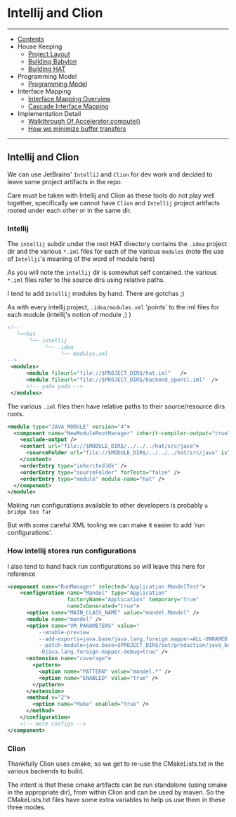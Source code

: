 
#  Intellij and Clion
----

* [Contents](hat-00.md)
* House Keeping
    * [Project Layout](hat-01-01-project-layout.md)
    * [Building Babylon](hat-01-02-building-babylon.md)
    * [Building HAT](hat-01-03-building-hat.md)
* Programming Model
    * [Programming Model](hat-03-programming-model.md)
* Interface Mapping
    * [Interface Mapping Overview](hat-04-01-interface-mapping.md)
    * [Cascade Interface Mapping](hat-04-02-cascade-interface-mapping.md)
* Implementation Detail
    * [Walkthrough Of Accelerator.compute()](hat-accelerator-compute.md)
    * [How we minimize buffer transfers](hat-minimizing-buffer-transfers.md)

---

## Intellij and Clion

We can use JetBrains' `IntelliJ` and `Clion` for dev work and
decided to leave some project artifacts in the repo.

Care must be taken with Intellij and Clion
as these tools do not play well together,
specifically we cannot have `Clion` and `Intellij`
project artifacts rooted under each other or in the same dir.

### Intellij
The `intellij` subdir under the root HAT directory
contains the `.idea` project dir and the various `*.iml` files
for each of the various `modules`
(note the use of `Intellji`'s meaning of the word of module here)

As you will note the `intellij` dir is somewhat self contained.  the various `*.iml`
files refer to the source dirs using relative paths.

I tend to add `Intellij` modules by hand.  There are gotchas ;)

As with every intellij project, `.idea/modules.xml` 'points' to the iml files for each module (intellij's notion of module ;) )
```xml
<!--
   └──hat
       └── intellij
            └── .idea
                 └── modules.xml
-->
 <modules>
      <module fileurl="file://$PROJECT_DIR$/hat.iml"   />
      <module fileurl="file://$PROJECT_DIR$/backend_opencl.iml"  />
      <!-- yada yada -->
 </modules>

```

The various `.iml` files then  have relative paths to their source/resource dirs roots.

```xml
<module type="JAVA_MODULE" version="4">
  <component name="NewModuleRootManager" inherit-compiler-output="true">
    <exclude-output />
    <content url="file://$MODULE_DIR$/../../../hat/src/java">
      <sourceFolder url="file://$MODULE_DIR$/../../../hat/src/java" isTestSource="false" />
    </content>
    <orderEntry type="inheritedJdk" />
    <orderEntry type="sourceFolder" forTests="false" />
    <orderEntry type="module" module-name="hat" />
  </component>
</module>

```

Making run configurations available to other developers is probably `a bridge too far`

But with some careful XML tooling we can make it easier to add 'run configurations'.

### How intellij stores run configurations

I also tend to hand hack run configurations so will leave this here for reference

```xml
<component name="RunManager" selected="Application.MandelTest">
    <configuration name="Mandel" type="Application"
                   factoryName="Application" temporary="true"
                   nameIsGenerated="true">
      <option name="MAIN_CLASS_NAME" value="mandel.Mandel" />
      <module name="mandel" />
      <option name="VM_PARAMETERS" value="
          --enable-preview
          --add-exports=java.base/java.lang.foreign.mapper=ALL-UNNAMED
          --patch-module=java.base=$PROJECT_DIR$/out/production/java_base_patch
          -Djava.lang.foreign.mapper.debug=true" />
      <extension name="coverage">
        <pattern>
          <option name="PATTERN" value="mandel.*" />
          <option name="ENABLED" value="true" />
        </pattern>
      </extension>
      <method v="2">
        <option name="Make" enabled="true" />
      </method>
    </configuration>
    <!-- more configs -->
</component>
```

### Clion

Thankfully Clion uses cmake, so we get to re-use the CMakeLists.txt in the various backends to build.

The intent is that these cmake artifacts can be run standalone (using cmake in the appropriate dir),
from within Clion and can be used by maven.  So the CMakeLists.txt files have some extra variables to
help us use them in these three modes.




